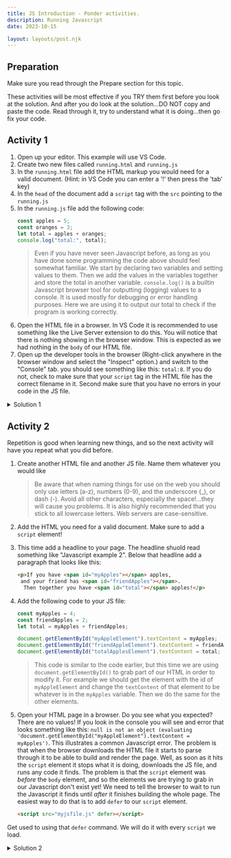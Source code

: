 ```yaml
---
title: JS Introduction - Ponder activities.
description: Running Javascript
date: 2023-10-15

layout: layouts/post.njk
---
```


## Preparation

Make sure you read through the Prepare section for this topic.

These activities will be most effective if you TRY them first before you look at the solution. And after you do look at the solution...DO NOT copy and paste the code. Read through it, try to understand what it is doing...then go fix your code.

## Activity 1

1. Open up your editor. This example will use VS Code.
2. Create two new files called `running.html` and `running.js`
3. In the `running.html` file add the HTML markup you would need for a valid document. (Hint: in VS Code you can enter a '!' then press the 'tab' key)
4. In the `head` of the document add a `script` tag with the `src` pointing to the `running.js`
5. In the `running.js` file add the following code:
    ```javascript
    const apples = 5;
    const oranges = 3;
    let total = apples + oranges;
    console.log("total:", total);
    ```
    >Even if you have never seen Javascript before, as long as you have done some programming the code above should feel somewhat familiar. We start by declaring two variables and setting values to them.
    >Then we add the values in the variables together and store the total in another variable.
    >`console.log()` is a builtin Javascript browser tool for outputting (logging) values to a console. It is used mostly for debugging or error handling purposes. Here we are using it to output our total to check if the program is working correctly.
6. Open the HTML file in a browser. In VS Code it is recommended to use something like the Live Server extension to do this. You will notice that there is nothing showing in the browser window. This is expected as we had nothing in the `body` of our HTML file.
7. Open up the developer tools in the browser (Right-click anywhere in the browser window and select the "Inspect" option.) and switch to the "Console" tab. you should see something like this: `total:8`. If you do not, check to make sure that your `script` tag in the HTML file has the correct filename in it. Second make sure that you have no errors in your code in the JS file.

<details>
<summary>Solution 1</summary>

```html
<!-- running.html -->
<!DOCTYPE html>
<html lang="en">
  <head>
    <meta charset="UTF-8" />
    <meta name="viewport" content="width=device-width, initial-scale=1.0" />
    <title>Running JS solution</title>
    <script src="running.js"></script>
  </head>
  <body></body>
</html>
```

```javascript
// running.js
const apples = 5;
const oranges = 3;
let total = apples + oranges;
console.log("total:", total);
```

</details>

## Activity 2

Repetition is good when learning new things, and so the next activity will have you repeat what you did before.

1. Create another HTML file and another JS file. Name them whatever you would like
    >Be aware that when naming things for use on the web you should only use letters (a-z), numbers (0-9), and the underscore (_), or dash (-). Avoid all other characters, especially the space!...they will cause you problems. It is also highly recommended that you stick to all lowercase letters. Web servers are case-sensitive.
2. Add the HTML you need for a valid document. Make sure to add a `script` element!
3. This time add a headline to your page. The headline shuold read something like "Javascript example 2". Below that headline add a paragraph that looks like this:
    ```html
    <p>If you have <span id="myApples"></span> apples,
     and your friend has <span id="friendApples"></span>.
      Then together you have <span id="total"></span> apples!</p>
    ```
3. Add the following code to your JS file:
    ```javascript
    const myApples = 4;
    const friendApples = 2;
    let total = myApples + friendApples;

    document.getElementById("myAppleElement").textContent = myApples;
    document.getElementById("friendAppleElement").textContent = friendApples;
    document.getElementById("totalApplesElement").textContent = total;
    ```
    >This code is similar to the code earlier, but this time we are using `document.getElementById()` to grab part of our HTML in order to modify it. For example we should get the element with the id of `myAppleElement` and change the `textContent` of that element to be whatever is in the `myApples` variable.
    >Then we do the same for the other elements.

5. Open your HTML page in a browser. Do you see what you expected? There are no values! If you look in the console you will see and error that looks something like this: `null is not an object (evaluating 'document.getElementById("myAppleElement").textContent = myApples')`. This illustrates a common Javascript error. The problem is that when the browser downloads the HTML file it starts to parse through it to be able to build and render the page.
Well, as soon as it hits the `script` element it stops what it is doing, downloads the JS file, and runs any code it finds. The problem is that the `script` element was *before* the `body` element, and so the elements we are trying to grab in our Javascript don't exist yet!
We need to tell the browser to wait to run the Javascript it finds until *after* it finishes building the whole page. The easiest way to do that is to add `defer` to our `script` element.
    ```html
    <script src="myjsfile.js" defer></script>
    ```
Get used to using that `defer` command. We will do it with every `script` we load.

<details>
<summary>Solution 2</summary>

```html
<!-- HTML file -->
<!DOCTYPE html>
<html lang="en">
  <head>
    <meta charset="UTF-8" />
    <meta name="viewport" content="width=device-width, initial-scale=1.0" />
    <title>Running JS solution</title>
    <script src="running.js" defer></script>
  </head>
  <body>
    <p>
      If you have <span id="myAppleElement"></span> apples, and your friend has
      <span id="friendAppleElement"></span>. Then together you have
      <span id="totalApplesElement"></span> apples!
    </p>
  </body>
</html>
```

```javascript
// Javascript file
const myApples = 4;
const friendApples = 2;
let total = myApples + friendApples;

document.getElementById("myAppleElement").textContent = myApples;
document.getElementById("friendAppleElement").textContent = friendApples;
document.getElementById("totalApplesElement").textContent = total;
}
```

</details>
